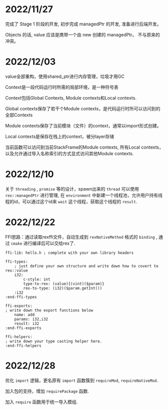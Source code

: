 # 2022/11/27

完成了 Stage 1 阶段的开发, 初步完成 managedPtr 的开发, 准备进行后端开发。

Objects 的话, value 应该是携带一个由 new 创建的 managedPtr。 不与原来的冲突。

# 2022/12/03

value全部重构，使用shared_ptr进行内存管理，垃圾才用GC

Context是一段代码运行时所需的局部环境，是一种符号表

Context包括Global Contexts, Module contexts和Local contexts.

Global contexts保存了若干个Module contexts，是代码运行时所可以访问到的全部Contexts

Module contexts保存了当前模块（文件）的context，通常以import形式创建。

Local contexts是保存在栈上的context，被分layer存储

当前函数可以访问到当前StackFrame的Module contexts,
所有Local contexts，
以及允许通过导入名称索引的方式显式访问其他Module contexts. 

# 2022/12/10

关于 `threading` , `promise` 等的设计，spawn出来的 `thread` 可以使用 `rex::managedPtr` 进行管理, 在 `environment` 中新建一个线程池，允许用户持有线程的id，可以通过这个id来 `wait` 这个线程，获取这个线程的 `result`.

# 2022/12/22

FFI思路：通过读取rexffi文件，自动生成到 `rexNativeMethod` 格式的 `binding` , 通过 `cmake` 进行编译后可以交给rex了.

```
ffi-lib: hello.h ; complete with your own library headers

ffi-types:
    ; just define your own structure and write down how to covert to rex::value
    i32:
        c-style: int
        type-to-rex: (value){(vint)($param)}
        rex-to-type: (i32)($param.getInt())
    :i32
:end-ffi-types

ffi-exports:
; write down the export functions below
    name: add
    params: i32,i32
    result: i32
:end-ffi-exports

ffi-helpers:
; write down your type casting helper here.
:end-ffi-helpers
```

# 2022/12/28

优化 `import` 逻辑，更名原有 `import` 函数簇到 `requireMod`, `requireNativeMod`.

加入包的支持，增加 `requirePackage` 函数.

加入 `require` 函数用于统一导入模组.